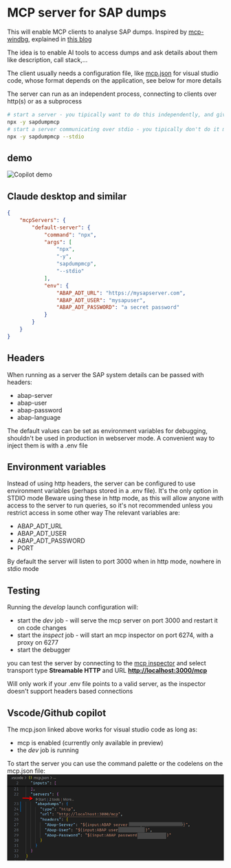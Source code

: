 # MCP server for SAP dumps

This will enable MCP clients to analyse SAP dumps.
Inspired by [mcp-windbg](https://github.com/svnscha/mcp-windbg), explained in [this blog](https://svnscha.de/posts/ai-meets-windbg/)

The idea is to enable AI tools to access dumps and ask details about them like description, call stack,...

The client usually needs a configuration file, like [mcp.json](.vscode/mcp.json) for visual studio code, whose format depends on the application, see below for more details

The server can run as an independent process, connecting to clients over http(s) or as a subprocess

```bash
# start a server - you tipically want to do this independently, and give your clients the URL
npx -y sapdumpmcp
# start a server communicating over stdio - you tipically don't do it manually, you enter this in your client configuration
npx -y sapdumpmcp --stdio
```

## demo

![Copilot demo](media/demo.gif)

## Claude desktop and similar

```json
{
    "mcpServers": {
        "default-server": {
            "command": "npx",
            "args": [
                "npx",
                "-y",
                "sapdumpmcp",
                "--stdio"
            ],
            "env": {
                "ABAP_ADT_URL": "https://mysapserver.com",
                "ABAP_ADT_USER": "mysapuser",
                "ABAP_ADT_PASSWORD": "a secret password"
            }
        }
    }
}
```

## Headers

When running as a server the SAP system details can be passed with headers:

* abap-server
* abap-user
* abap-password
* abap-language

The default values can be set as environment variables for debugging, shouldn't be used in production in webserver mode.
A convenient way to inject them is with a .env file

## Environment variables

Instead of using http headers, the server can be configured to use environment variables (perhaps stored in a .env file). It's the only option in STDIO mode
Beware using these in http mode, as this will allow anyone with access to the server to run queries, so it's not recommended unless you restrict access in some other way
The relevant variables are:

* ABAP_ADT_URL
* ABAP_ADT_USER
* ABAP_ADT_PASSWORD
* PORT

By default the server will listen to port 3000 when in http mode, nowhere in stdio mode

## Testing

Running the *develop* launch configuration will:

* start the *dev* job - will serve the mcp server on port 3000 and restart it on code changes
* start the *inspect* job - will start an mcp inspector on port 6274, with a proxy on 6277
* start the debugger

you can test the server by connecting to the [mcp inspector](http://127.0.0.1:6274) and select transport type **Streamable HTTP** and URL **[http://localhost:3000/mcp](http://localhost:3000/mcp)**

Will only work if your .env file points to a valid server, as the inspector doesn't support headers based connections

## Vscode/Github copilot

The mcp.json linked above works for visual studio code as long as:

* mcp is enabled (currently only available in preview)
* the *dev* job is running

To start the server you can use the command palette or the codelens on the mcp.json file:
![mcp.json](media/mcp_json.png)
